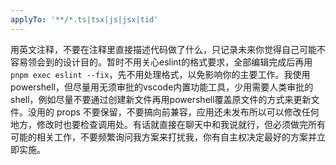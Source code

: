 ```yaml
---
applyTo: '**/*.ts|tsx|js|jsx|tid'
---
```


用英文注释，不要在注释里直接描述代码做了什么，只记录未来你觉得自己可能不容易领会到的设计目的。暂时不用关心eslint的格式要求，全部编辑完成后再用`pnpm exec eslint --fix`，先不用处理格式，以免影响你的主要工作。我使用powershell，但尽量用无须审批的vscode内置功能工具，少用需要人类审批的shell，例如尽量不要通过创建新文件再用powershell覆盖原文件的方式来更新文件。没用的 props 不要保留，不要搞向前兼容，应用还未发布所以可以修改任何地方，修改时也要检查调用处。有话就直接在聊天中和我说就行，但必须做完所有可能的相关工作，不要频繁询问我方案来打扰我，你有自主权决定最好的方案并立即实施。
